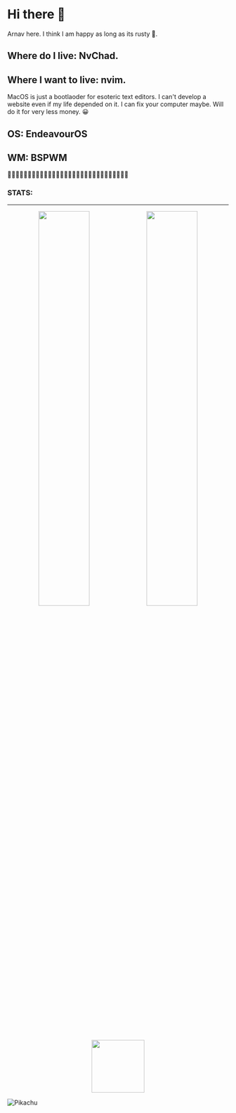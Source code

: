 # Hi there 👋

Arnav here.
I think I am happy as long as its rusty 🦀.

## Where do I live: NvChad.
## Where I want to live: nvim.

MacOS is just a bootlaoder for esoteric text editors.
I can't develop a website even if my life depended on it.
I can fix your computer maybe. Will do it for very less money. 😀

## OS: EndeavourOS 
## WM: BSPWM

🍦🍦🍦🍦🍦🍦🍦🍦🍦🍦🍦🍦🍦🍦🍦🍦🍦🍦🍦🍦🍦🍦🍦🍦🍦🍦🍦🍦🍦🍦
<h3>STATS:</h3><hr>
<p align="center">
 

  <img width="48%" src="https://github-readme-stats.vercel.app/api?username=xerexcoded&show_icons=true&theme=gruvbox" />
 
  <img width="48%" src="https://github-readme-streak-stats.herokuapp.com/?user=xerexcoded&theme=gruvbox" />


</p>

<p align="center">
<img height="120em" src="https://github-readme-stats.vercel.app/api/top-langs/?username=xerexcoded&lang_count=10&include_all_commits=true&show_icons=true&line_height=21&bg_color=0,420000,120042&theme=dark">
</p>

![Pikachu](https://media.giphy.com/media/slVWEctHZKvWU/giphy.gif?cid=ecf05e47ygx3xgeo8obeqz1y981eoxv3ju6lhn51ilxqctp4&rid=giphy.gif&ct=g)
